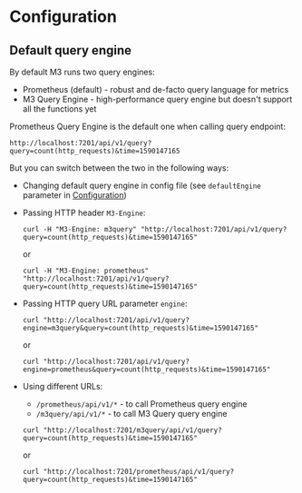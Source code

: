 # Configuration

## Default query engine

By default M3 runs two query engines:

- Prometheus (default) - robust and de-facto query language for metrics
- M3 Query Engine - high-performance query engine but doesn't support all the functions yet

Prometheus Query Engine is the default one when calling query endpoint:
```
http://localhost:7201/api/v1/query?query=count(http_requests)&time=1590147165
```

But you can switch between the two in the following ways:

- Changing default query engine in config file (see `defaultEngine` parameter in [Configuration](annotated_config.md))
- Passing HTTP header `M3-Engine`:

    ```curl -H "M3-Engine: m3query" "http://localhost:7201/api/v1/query?query=count(http_requests)&time=1590147165"```

    or

    ```curl -H "M3-Engine: prometheus" "http://localhost:7201/api/v1/query?query=count(http_requests)&time=1590147165"```

- Passing HTTP query URL parameter `engine`:

    ```curl "http://localhost:7201/api/v1/query?engine=m3query&query=count(http_requests)&time=1590147165"```
    
    or

    ```curl "http://localhost:7201/api/v1/query?engine=prometheus&query=count(http_requests)&time=1590147165"```

- Using different URLs:
    - `/prometheus/api/v1/*` - to call Prometheus query engine
    - `/m3query/api/v1/*` - to call M3 Query query engine

    ```curl "http://localhost:7201/m3query/api/v1/query?query=count(http_requests)&time=1590147165"```
    
    or

    ```curl "http://localhost:7201/prometheus/api/v1/query?query=count(http_requests)&time=1590147165"```
